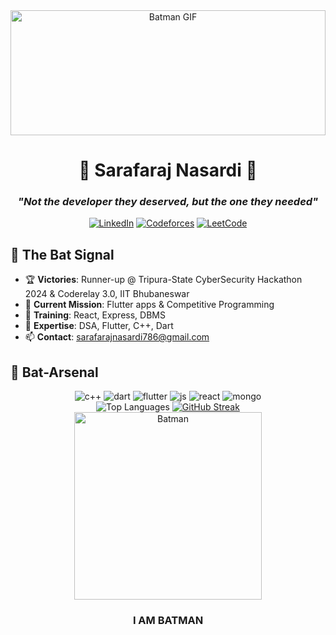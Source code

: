 <div align="center">
  <img src="https://media.giphy.com/media/12qFOaBbu9TZny/giphy.gif" width="100%" height="200px" alt="Batman GIF"/>

# 🦇 Sarafaraj Nasardi 🦇
### *"Not the developer they deserved, but the one they needed"*

[![LinkedIn](https://img.shields.io/badge/LinkedIn-0077B5?style=for-the-badge&logo=linkedin&logoColor=white)](https://linkedin.com/in/sarafaraj-nasardi-7722b31b3)
[![Codeforces](https://img.shields.io/badge/Codeforces-445f9d?style=for-the-badge&logo=Codeforces&logoColor=white)](https://codeforces.com/profile/sarafarajnasardi)
[![LeetCode](https://img.shields.io/badge/-LeetCode-FFA116?style=for-the-badge&logo=LeetCode&logoColor=black)](https://leetcode.com/u/Sarafaraj/)
</div>

## 🦇 The Bat Signal
- 🏆 **Victories**: Runner-up @ Tripura-State CyberSecurity Hackathon 2024 & Coderelay 3.0, IIT Bhubaneswar
- 🌃 **Current Mission**: Flutter apps & Competitive Programming
- 🦇 **Training**: React, Express, DBMS
- 💬 **Expertise**: DSA, Flutter, C++, Dart
- 📫 **Contact**: sarafarajnasardi786@gmail.com

## 🦇 Bat-Arsenal
<div align="center">
  <img src="https://img.shields.io/badge/C++-00599C?style=for-the-badge&logo=c%2B%2B&logoColor=white" alt="c++" />
  <img src="https://img.shields.io/badge/Dart-0175C2?style=for-the-badge&logo=dart&logoColor=white" alt="dart" />
  <img src="https://img.shields.io/badge/Flutter-02569B?style=for-the-badge&logo=flutter&logoColor=white" alt="flutter" />
  <img src="https://img.shields.io/badge/JavaScript-F7DF1E?style=for-the-badge&logo=javascript&logoColor=black" alt="js" />
  <img src="https://img.shields.io/badge/React-20232A?style=for-the-badge&logo=react&logoColor=61DAFB" alt="react" />
  <img src="https://img.shields.io/badge/MongoDB-4EA94B?style=for-the-badge&logo=mongodb&logoColor=white" alt="mongo" />
</div>

<div align="center">
  <img src="https://github-readme-stats.vercel.app/api/top-langs?username=sarafarajnasardi&show_icons=true&locale=en&layout=compact&theme=radical&hide_border=true&bg_color=0D1117" alt="Top Languages" />
  <a href="https://git.io/streak-stats">
    <img src="https://streak-stats.demolab.com?user=sarafarajnasardi&theme=radical&hide_border=true&background=0D1117&stroke=0000" alt="GitHub Streak" />
  </a>
</div>

<div align="center">
  <img src="https://media.giphy.com/media/ZVik7pBtu9dNS/giphy.gif" width="300px" alt="Batman"/>
  <h3>I AM BATMAN</h3>
</div>
